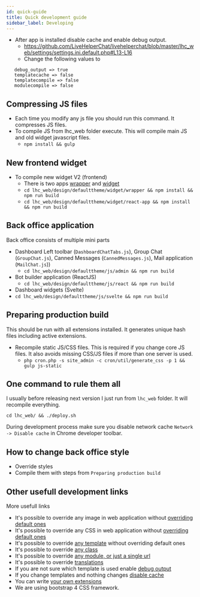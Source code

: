 ```yaml
---
id: quick-guide
title: Quick development guide
sidebar_label: Developing
---
```


 * After app is installed disable cache and enable debug output. 
   * https://github.com/LiveHelperChat/livehelperchat/blob/master/lhc_web/settings/settings.ini.default.php#L13-L16
   * Change the following values to
```
   debug_output => true
   templatecache => false
   templatecompile => false
   modulecompile => false
```

## Compressing JS files

 * Each time you modify any js file you should run this command. It compresses JS files.
 * To compile JS from lhc_web folder execute. This will compile main JS and old widget javascript files.
   * `npm install && gulp`

## New frontend widget

 * To compile new widget V2 (frontend)
   * There is two apps [wrapper](https://github.com/LiveHelperChat/livehelperchat/tree/master/lhc_web/design/defaulttheme/widget/wrapper) and [widget](https://github.com/LiveHelperChat/livehelperchat/tree/master/lhc_web/design/defaulttheme/widget/react-app)
   * `cd lhc_web/design/defaulttheme/widget/wrapper && npm install && npm run build`
   * `cd lhc_web/design/defaulttheme/widget/react-app && npm install && npm run build`

## Back office application

Back office consists of multiple mini parts

 * Dashboard Left toolbar (`DashboardChatTabs.js`), Group Chat (`GroupChat.js`), Canned Messages (`CannedMessages.js`), Mail application (`MailChat.js`))
   * `cd lhc_web/design/defaulttheme/js/admin && npm run build`
* Bot builder application (ReactJS)
  * `cd lhc_web/design/defaulttheme/js/react && npm run build`
* Dashboard widgets (Svelte)
 *  `cd lhc_web/design/defaulttheme/js/svelte && npm run build`

## Preparing production build

This should be run with all extensions installed. It generates unique hash files including active extensions.

 * Recompile static JS/CSS files. This is required if you change core JS files. It also avoids missing CSS/JS files if more than one server is used.
   * `php cron.php -s site_admin -c cron/util/generate_css -p 1 && gulp js-static`

## One command to rule them all

I usually before releasing next version I just run
from `lhc_web` folder. It will recompile everything.

```shell
cd lhc_web/ && ./deploy.sh
```

During development process make sure you disable network cache `Network -> Disable cache` in Chrome developer toolbar.

## How to change back office style

* Override styles
* Compile them with steps from `Preparing production build`


## Other usefull development links

More usefull links

* It's possible to override any image in web application without [overriding default ones](development/unbrand.md#how-to-change-logo)
* It's possible to override any CSS in web application without [overriding default ones](development/unbrand.md)
* It's possible to override [any template](extending/overriding-templates.md) without overriding default ones
* It's possible to override [any class](development/override-class.md)
* It's possible to override [any module, or just a single url](extending/override-module.md)
* It's possible to override [translations](language.md#how-to-override-default-translations)
* If you are not sure which template is used enable [debug output](debug.md)
* If you change templates and nothing changes [disable cache](debug.md#disabling-cache)
* You can write [your own extensions](extending/writing-extension.md)
* We are using bootstrap 4 CSS framework.